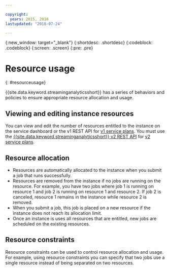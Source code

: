 ```yaml
---

copyright:
  years: 2015, 2018
lastupdated: "2018-07-24"

---
```


<!-- Attribute definitions -->
{:new_window: target="_blank"}
{:shortdesc: .shortdesc}
{:codeblock: .codeblock}
{:screen: .screen}
{:pre: .pre}


# Resource usage
{: #resourceusage}

{{site.data.keyword.streaminganalyticsshort}} has a series of behaviors and policies to ensure appropriate resource allocation and usage.

## Viewing and editing instance resources
You can view and edit the number of resources entitled to the instance on the service dashboard or the v1 REST API for [v1 service plans](/docs/services/StreamingAnalytics/service_plans.html). You must use the [{{site.data.keyword.streaminganalyticsshort}} v2 REST API](https://console.bluemix.net/apidocs/streaming-analytics/streaming-analytics-v2-streaming-analytics-v2#get-a-streaming-analytics-instance) for [v2 service plans](/docs/services/StreamingAnalytics/service_plans.html).

## Resource allocation
- Resources are automatically allocated to the instance when you submit a job that runs successfully.
- Resources are removed from the instance if no jobs are running on the resource. For example, you have two jobs where job 1 is running on resource 1 and job 2 is running on resource 1 and resource 2. If job 2 is canceled, resource 1 remains in the instance while resource 2 is removed.
- When you submit a job, this job is placed on a new resource if the instance does not reach its allocation limit.
- Once an instance is uses all resources that are entitled, new jobs are scheduled on the existing resources.

## Resource constraints

Resource constraints can be used to control resource allocation and usage. For example, using resource constraints you can specify that two jobs use a single resource instead of being separated on two resources.
